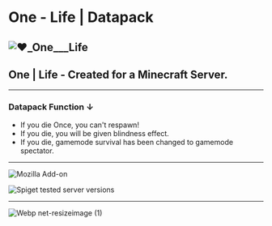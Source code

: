 # One - Life | Datapack 
![❤️_One___Life](https://user-images.githubusercontent.com/78273715/151450797-e595c8cb-3a2b-4e8f-bf21-dac2b2a392b7.png)
---------------------------------------------------
## One | Life - Created for a Minecraft Server.
---------------------------------------------------
### Datapack Function ↓ 
- If you die Once, you can't respawn!
- If you die, you will be given blindness effect.
- If you die, gamemode survival has been changed to gamemode spectator.
---------------------------------------

![Mozilla Add-on](https://img.shields.io/amo/v/d?color=red&label=One%20-%20Life%20&style=for-the-badge)

![Spiget tested server versions](https://img.shields.io/spiget/tested-versions/65786?label=Minecraft&logo=java&style=for-the-badge)
___________________________________________________


![Webp net-resizeimage (1)](https://user-images.githubusercontent.com/78273715/151458683-0e8f696b-58f2-413d-b100-581945749071.png)



